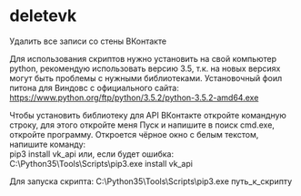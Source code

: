 # deletevk
Удалить все записи со стены ВКонтакте

Для использования скриптов нужно установить на свой компьютер python, рекомендую использовать версию 3.5, т.к. на новых версиях могут быть проблемы с нужными библиотеками.
Установочный фоил питона для Виндовс с официального сайта:
https://www.python.org/ftp/python/3.5.2/python-3.5.2-amd64.exe

Чтобы установить библиотеку для API ВКонтакте откройте командную строку, для этого откройте меня Пуск и напишите в поиск cmd.exe, откройте программу. 
Откроется чёрное окно с белым текстом, напишите команду:  
pip3 install vk_api
или, если будет ошибка: 
C:\Python35\Tools\Scripts\pip3.exe install vk_api

Для запуска скрипта: 
C:\Python35\Tools\Scripts\pip3.exe путь_к_скрипту

